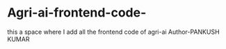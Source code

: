 # Agri-ai-frontend-code-
this a space where I add all the frontend code of agri-ai
Author-PANKUSH KUMAR
